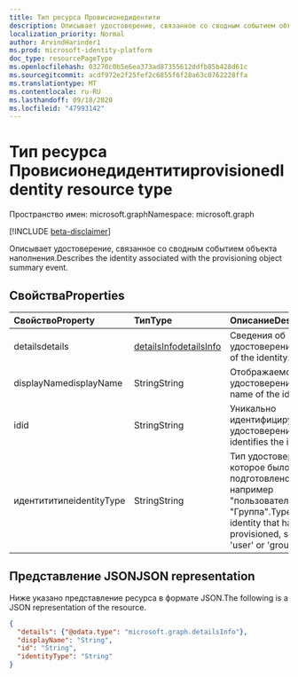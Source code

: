 ```yaml
---
title: Тип ресурса Провисионедидентити
description: Описывает удостоверение, связанное со сводным событием объекта наполнения.
localization_priority: Normal
author: ArvindHarinder1
ms.prod: microsoft-identity-platform
doc_type: resourcePageType
ms.openlocfilehash: 03270c0b5e6ea373ad87355612ddfb85b428d61c
ms.sourcegitcommit: acdf972e2f25fef2c6855f6f28a63c0762228ffa
ms.translationtype: MT
ms.contentlocale: ru-RU
ms.lasthandoff: 09/18/2020
ms.locfileid: "47993142"
---
```

# <a name="provisionedidentity-resource-type"></a><span data-ttu-id="2d1cc-103">Тип ресурса Провисионедидентити</span><span class="sxs-lookup"><span data-stu-id="2d1cc-103">provisionedIdentity resource type</span></span>

<span data-ttu-id="2d1cc-104">Пространство имен: microsoft.graph</span><span class="sxs-lookup"><span data-stu-id="2d1cc-104">Namespace: microsoft.graph</span></span>

[!INCLUDE [beta-disclaimer](../../includes/beta-disclaimer.md)]

<span data-ttu-id="2d1cc-105">Описывает удостоверение, связанное со сводным событием объекта наполнения.</span><span class="sxs-lookup"><span data-stu-id="2d1cc-105">Describes the identity associated with the provisioning object summary event.</span></span> 

## <a name="properties"></a><span data-ttu-id="2d1cc-106">Свойства</span><span class="sxs-lookup"><span data-stu-id="2d1cc-106">Properties</span></span>

| <span data-ttu-id="2d1cc-107">Свойство</span><span class="sxs-lookup"><span data-stu-id="2d1cc-107">Property</span></span>     | <span data-ttu-id="2d1cc-108">Тип</span><span class="sxs-lookup"><span data-stu-id="2d1cc-108">Type</span></span>        | <span data-ttu-id="2d1cc-109">Описание</span><span class="sxs-lookup"><span data-stu-id="2d1cc-109">Description</span></span> |
|:-------------|:------------|:------------|
|<span data-ttu-id="2d1cc-110">details</span><span class="sxs-lookup"><span data-stu-id="2d1cc-110">details</span></span>|[<span data-ttu-id="2d1cc-111">detailsInfo</span><span class="sxs-lookup"><span data-stu-id="2d1cc-111">detailsInfo</span></span>](detailsinfo.md)|<span data-ttu-id="2d1cc-112">Сведения об удостоверении.</span><span class="sxs-lookup"><span data-stu-id="2d1cc-112">Details of the identity.</span></span>|
|<span data-ttu-id="2d1cc-113">displayName</span><span class="sxs-lookup"><span data-stu-id="2d1cc-113">displayName</span></span>|<span data-ttu-id="2d1cc-114">String</span><span class="sxs-lookup"><span data-stu-id="2d1cc-114">String</span></span>|<span data-ttu-id="2d1cc-115">Отображаемое имя удостоверения.</span><span class="sxs-lookup"><span data-stu-id="2d1cc-115">Display name of the identity.</span></span> |
|<span data-ttu-id="2d1cc-116">id</span><span class="sxs-lookup"><span data-stu-id="2d1cc-116">id</span></span>|<span data-ttu-id="2d1cc-117">String</span><span class="sxs-lookup"><span data-stu-id="2d1cc-117">String</span></span>|<span data-ttu-id="2d1cc-118">Уникально идентифицирует удостоверение.</span><span class="sxs-lookup"><span data-stu-id="2d1cc-118">Uniquely identifies the identity.</span></span>|
|<span data-ttu-id="2d1cc-119">идентититипе</span><span class="sxs-lookup"><span data-stu-id="2d1cc-119">identityType</span></span>|<span data-ttu-id="2d1cc-120">String</span><span class="sxs-lookup"><span data-stu-id="2d1cc-120">String</span></span>|<span data-ttu-id="2d1cc-121">Тип удостоверения, которое было подготовлено, например "пользователь" или "Группа".</span><span class="sxs-lookup"><span data-stu-id="2d1cc-121">Type of identity that has been provisioned, such as 'user' or 'group'.</span></span>|

## <a name="json-representation"></a><span data-ttu-id="2d1cc-122">Представление JSON</span><span class="sxs-lookup"><span data-stu-id="2d1cc-122">JSON representation</span></span>

<span data-ttu-id="2d1cc-123">Ниже указано представление ресурса в формате JSON.</span><span class="sxs-lookup"><span data-stu-id="2d1cc-123">The following is a JSON representation of the resource.</span></span>

<!-- {
  "blockType": "resource",
  "optionalProperties": [

  ],
  "@odata.type": "microsoft.graph.provisionedIdentity",
  "baseType": null
}-->

```json
{
  "details": {"@odata.type": "microsoft.graph.detailsInfo"},
  "displayName": "String",
  "id": "String",
  "identityType": "String"
}
```

<!-- uuid: 16cd6b66-4b1a-43a1-adaf-3a886856ed98
2019-02-04 14:57:30 UTC -->
<!-- {
  "type": "#page.annotation",
  "description": "provisionedIdentity resource",
  "keywords": "",
  "section": "documentation",
  "tocPath": ""
}-->


